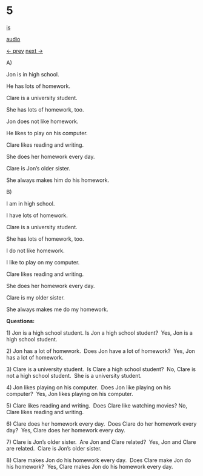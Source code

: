 # 5

[is](../is/story_05.md)

[audio](../audio/story_05.mp3)

[← prev](../en/story_04.md)
[next →](../en/story_06.md)

A\)

Jon is in high school.

He has lots of homework.

Clare is a university student.

She has lots of homework, too.

Jon does not like homework.

He likes to play on his computer.

Clare likes reading and writing.

She does her homework every day.

Clare is Jon’s older sister.

She always makes him do his homework.

B\)

I am in high school.

I have lots of homework.

Clare is a university student.

She has lots of homework, too.

I do not like homework.

I like to play on my computer.

Clare likes reading and writing.

She does her homework every day.

Clare is my older sister.

She always makes me do my homework.

**Questions:**

1\) Jon is a high school student. Is Jon a high school student?  Yes,
Jon is a high school student.

2\) Jon has a lot of homework.  Does Jon have a lot of homework?  Yes,
Jon has a lot of homework.

3\) Clare is a university student.  Is Clare a high school student?  No,
Clare is not a high school student.  She is a university student.

4\) Jon likes playing on his computer.  Does Jon like playing on his
computer?  Yes, Jon likes playing on his computer.

5\) Clare likes reading and writing.  Does Clare like watching movies?
No, Clare likes reading and writing.

6\) Clare does her homework every day.  Does Clare do her homework every
day?  Yes, Clare does her homework every day.

7\) Clare is Jon’s older sister.  Are Jon and Clare related?  Yes, Jon
and Clare are related.  Clare is Jon’s older sister.

8\) Clare makes Jon do his homework every day.  Does Clare make Jon do
his homework?  Yes, Clare makes Jon do his homework every day.
